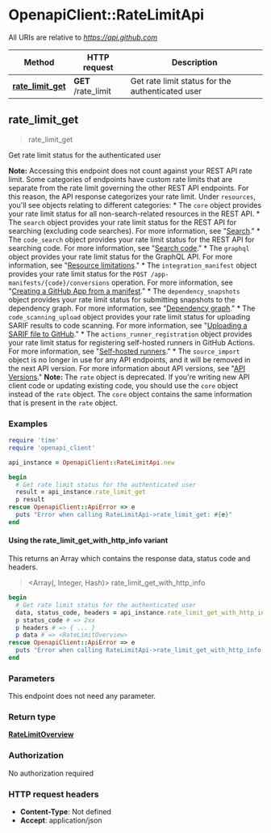 # OpenapiClient::RateLimitApi

All URIs are relative to *https://api.github.com*

| Method | HTTP request | Description |
| ------ | ------------ | ----------- |
| [**rate_limit_get**](RateLimitApi.md#rate_limit_get) | **GET** /rate_limit | Get rate limit status for the authenticated user |


## rate_limit_get

> <RateLimitOverview> rate_limit_get

Get rate limit status for the authenticated user

**Note:** Accessing this endpoint does not count against your REST API rate limit.  Some categories of endpoints have custom rate limits that are separate from the rate limit governing the other REST API endpoints. For this reason, the API response categorizes your rate limit. Under `resources`, you'll see objects relating to different categories: * The `core` object provides your rate limit status for all non-search-related resources in the REST API. * The `search` object provides your rate limit status for the REST API for searching (excluding code searches). For more information, see \"[Search](https://docs.github.com/rest/search/search).\" * The `code_search` object provides your rate limit status for the REST API for searching code. For more information, see \"[Search code](https://docs.github.com/rest/search/search#search-code).\" * The `graphql` object provides your rate limit status for the GraphQL API. For more information, see \"[Resource limitations](https://docs.github.com/graphql/overview/resource-limitations#rate-limit).\" * The `integration_manifest` object provides your rate limit status for the `POST /app-manifests/{code}/conversions` operation. For more information, see \"[Creating a GitHub App from a manifest](https://docs.github.com/apps/creating-github-apps/setting-up-a-github-app/creating-a-github-app-from-a-manifest#3-you-exchange-the-temporary-code-to-retrieve-the-app-configuration).\" * The `dependency_snapshots` object provides your rate limit status for submitting snapshots to the dependency graph. For more information, see \"[Dependency graph](https://docs.github.com/rest/dependency-graph).\" * The `code_scanning_upload` object provides your rate limit status for uploading SARIF results to code scanning. For more information, see \"[Uploading a SARIF file to GitHub](https://docs.github.com/code-security/code-scanning/integrating-with-code-scanning/uploading-a-sarif-file-to-github).\" * The `actions_runner_registration` object provides your rate limit status for registering self-hosted runners in GitHub Actions. For more information, see \"[Self-hosted runners](https://docs.github.com/rest/actions/self-hosted-runners).\" * The `source_import` object is no longer in use for any API endpoints, and it will be removed in the next API version. For more information about API versions, see \"[API Versions](https://docs.github.com/rest/about-the-rest-api/api-versions).\"  **Note:** The `rate` object is deprecated. If you're writing new API client code or updating existing code, you should use the `core` object instead of the `rate` object. The `core` object contains the same information that is present in the `rate` object.

### Examples

```ruby
require 'time'
require 'openapi_client'

api_instance = OpenapiClient::RateLimitApi.new

begin
  # Get rate limit status for the authenticated user
  result = api_instance.rate_limit_get
  p result
rescue OpenapiClient::ApiError => e
  puts "Error when calling RateLimitApi->rate_limit_get: #{e}"
end
```

#### Using the rate_limit_get_with_http_info variant

This returns an Array which contains the response data, status code and headers.

> <Array(<RateLimitOverview>, Integer, Hash)> rate_limit_get_with_http_info

```ruby
begin
  # Get rate limit status for the authenticated user
  data, status_code, headers = api_instance.rate_limit_get_with_http_info
  p status_code # => 2xx
  p headers # => { ... }
  p data # => <RateLimitOverview>
rescue OpenapiClient::ApiError => e
  puts "Error when calling RateLimitApi->rate_limit_get_with_http_info: #{e}"
end
```

### Parameters

This endpoint does not need any parameter.

### Return type

[**RateLimitOverview**](RateLimitOverview.md)

### Authorization

No authorization required

### HTTP request headers

- **Content-Type**: Not defined
- **Accept**: application/json

